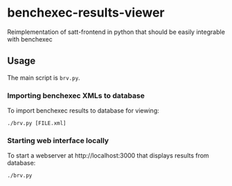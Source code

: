 # benchexec-results-viewer
Reimplementation of satt-frontend in python that should be easily integrable with benchexec

## Usage

The main script is `brv.py`.

### Importing benchexec XMLs to database

To import benchexec results to database for viewing:

`./brv.py [FILE.xml]`

### Starting web interface locally

To start a webserver at http://localhost:3000 that displays results from database:

`./brv.py`
